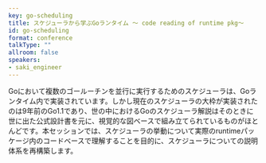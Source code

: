 ```yaml
---
key: go-scheduling
title: スケジューラから学ぶGoランタイム 〜 code reading of runtime pkg〜
id: go-scheduling
format: conference
talkType: ""
allroom: false
speakers:
- saki_engineer
---
```

Goにおいて複数のゴールーチンを並行に実行するためのスケジューラは、Goランタイム内で実装されています。しかし現在のスケジューラの大枠が実装されたのは9年前のGo1.1であり、世の中におけるGoのスケジューラ解説はそのときに世に出た公式設計書を元に、視覚的な図ベースで組み立てられているものがほとんどです。本セッションでは、スケジューラの挙動について実際のruntimeパッケージ内のコードベースで理解することを目的に、スケジューラについての説明体系を再構築します。
